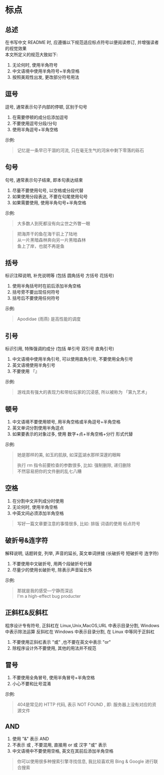 # 标点
## 总述
在书写中文 README 时, 应遵循以下规范适应标点符号以便阅读修订, 并增强读者的视觉效果  
本文所定义的规范大致如下:   
1. 无论何时, 使用半角符号
2. 中文语境中使用半角符号+半角空格  
3. 按照美观性出发, 更改部分符号用法  

## 逗号
逗号, 通常表示句子内部的停顿, 区别于句号    
1. 在需要停顿的成分后添加逗号  
2. 不要使用逗号分段/分句
3. 使用半角逗号+半角空格  

示例:
> 记忆是一条早已干涸的河流, 只在毫无生气的河床中剩下零落的砾石  

## 句号
句号, 通常表示句子结束, 即本句表达结束  
1. 尽量不要使用句号, 以空格或分段代替  
2. 如果使用分段表达, 不要在句尾使用句号  
3. 如果需要使用, 使用半角句号+半角空格  

示例:  
> 大多数人到死都没有向尘世之外瞥一眼    

> 把海弄干的鱼在海干前上了陆地  
> 从一片黑暗森林奔向另一片黑暗森林  
> 鱼上了岸，也就不再是鱼  

## 括号
标识注释说明, 补充说明等 (包括 圆角括号 方括号 花括号)   
1. 使用半角括号时在前后添加半角空格  
2. 括号旁不要出现任何符号  
3. 括号后不要使用任何符号  

示例: 
>  Apodidae (雨燕) 是高性能的调度

## 引号
标识引用, 特殊强调的成分 (包括 单引号 双引号 直角引号)
1. 中文语境中使用半角引号, 可以使用直角引号, 不要使用全角引号  
2. 英文语境使用半角引号  
3. 不要使用 『』  

示例: 
> 游戏具有强大的表现力和带给玩家的沉浸感, 所以被称为 「第九艺术」 

## 顿号
1. 中文语境不要使用顿号, 用半角空格或半角逗号+半角空格  
2. 英文单词分割使用半角逗点  
3. 如果要表示的对象过多, 使用 数字+点+半角空格+分行 形式代替  

示例: 
> 她是那样的美, 如玉的肌肤, 如深蓝湖水那样深邃的眼眸  
>
> 执行 rm 指令前要检查的参数很多, 比如: 强制删除, 递归删除  
> 不然容易把你的文件删的乱七八糟  

## 空格
1. 在分割中文并列成分时使用
2. 无论何时, 使用半角空格
3. 中英文间必须添加半角空格

> 写好一篇文章要注意的事情很多, 比如: 排版 词语的使用 标点符号

## 破折号&连字符
解释说明, 话题转变, 列举, 声音的延长, 英文单词拼接 (长破折号 短破折号 连字符)  
1. 不要使用中文破折号, 用两个段破折号代替  
2. 尽量少的使用长破折号, 除表示声音延长外  

示例:
> 那就是我的感受––宁静而深远  
> I'm a high-effect bug producter  

## 正斜杠&反斜杠
程序设计专有符号, 正斜杠在 Linux,Unix,MacOS,URL 中表示目录分割, Windows 中表示除法运算 
反斜杠在 Windows 中表示目录分割, 在 Linux 中等同于正斜杠  
1. 不要使用正斜杠表示 "或" ,也不要在英文中表示 "or"
2. 除程序设计外不要使用, 其他的用法并不规范

## 冒号
1. 不要使用全角冒号, 使用半角冒号+半角空格
2. 小心不要和比号混淆

示例:  
> 404是常见的 HTTP 代码, 表示 NOT FOUND , 即: 服务器上没有对应的资源文件

## AND
1. 使用 "&" 表示 AND 
2. 不表示 或 , 不要混用, 直接用 or 或 汉字 "或" 表示
3. 中文语境中不要使用空格, 英文在其前后添加半角空格

> 你可以使用很多种搜索引擎寻找信息, 我比较喜欢用 Bing & Google 进行联合搜索








